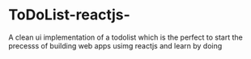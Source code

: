 # ToDoList-reactjs-

A clean ui implementation of a todolist which is the perfect to start the precesss of building web apps usimg reactjs and learn by doing

